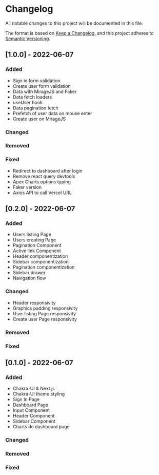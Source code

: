 # Changelog

All notable changes to this project will be documented in this file.

The format is based on [Keep a Changelog](https://keepachangelog.com/en/1.0.0/),
and this project adheres to [Semantic Versioning](https://semver.org/spec/v2.0.0.html).

## [1.0.0] - 2022-06-07

### Added

- Sign in form validation
- Create user form validation
- Data with MirageJS and Faker
- Data fetch loaders
- useUser hook
- Data pagination fetch
- Prefetch of user data on mouse enter
- Create user on MirageJS

### Changed

### Removed

### Fixed

- Redirect to dashboard after login
- Remove react query devtools
- Apex Charts options typing
- Faker version
- Axios API to call Vercel URL

## [0.2.0] - 2022-06-07

### Added

- Users listing Page
- Users creating Page
- Pagination Component
- Active link Component
- Header componentization
- Sidebar componentization
- Pagination componentization
- Sidebar drawer
- Navigation flow

### Changed

- Header responsivity
- Graphics padding responsivity
- User listing Page responsivity
- Create user Page responsivity

### Removed

### Fixed

## [0.1.0] - 2022-06-07

### Added

- Chakra-UI & Next.js
- Chakra-UI theme styling
- Sign In Page
- Dashboard Page
- Input Component
- Header Component
- Sidebar Component
- Charts do dashboard page

### Changed

### Removed

### Fixed
